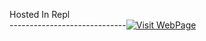 Hosted In Repl <br>
           -----------------------------[![Visit WebPage](https://img.shields.io/badge/Visit-Webpage-green?style=flat-square)](https://edfoal.immrdg.repl.co/)
